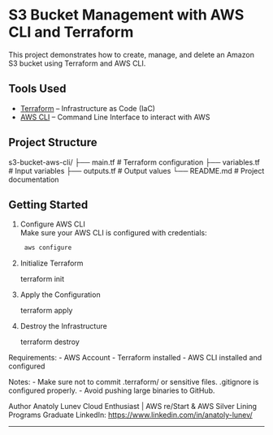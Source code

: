 # S3 Bucket Management with AWS CLI and Terraform

This project demonstrates how to create, manage, and delete an Amazon S3 bucket using Terraform and AWS CLI.

## Tools Used

- [Terraform](https://www.terraform.io/) – Infrastructure as Code (IaC)
- [AWS CLI](https://aws.amazon.com/cli/) – Command Line Interface to interact with AWS

## Project Structure

s3-bucket-aws-cli/ ├── main.tf # Terraform configuration ├── variables.tf # Input variables ├── outputs.tf # Output values └── README.md # Project documentation


## Getting Started

1. Configure AWS CLI  
   Make sure your AWS CLI is configured with credentials:

   ```bash
    aws configure

2. Initialize Terraform

    terraform init

3. Apply the Configuration

    terraform apply

4. Destroy the Infrastructure

    terraform destroy

Requirements:
    - AWS Account
    - Terraform installed
    - AWS CLI installed and configured

Notes:
    - Make sure not to commit .terraform/ or sensitive files. .gitignore is configured properly.
    - Avoid pushing large binaries to GitHub.


Author
Anatoly Lunev
Cloud Enthusiast | AWS re/Start & AWS Silver Lining Programs Graduate
LinkedIn: https://www.linkedin.com/in/anatoly-lunev/


---




